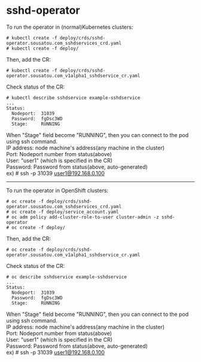 # sshd-operator
To run the operator in (normal)Kubernetes clusters:

```
# kubectl create -f deploy/crds/sshd-operator.sousatou.com_sshdservices_crd.yaml
# kubectl create -f deploy/
```

Then, add the CR:

```
# kubectl create -f deploy/crds/sshd-operator.sousatou.com_v1alpha1_sshdservice_cr.yaml
```

Check status of the CR:

```
# kubectl describe sshdservice example-sshdservice
...
Status:
  Nodeport:  31039
  Password:  fgDsc3WD
  Stage:     RUNNING
```

When "Stage" field become "RUNNING", then you can connect to the pod using ssh command.  
  IP address: node machine's address(any machine in the cluster)  
  Port: Nodeport number from status(above)  
  User: "user1" (which is specified in the CR)  
  Password: Password from status(above, auto-generated)  
  ex) # ssh -p 31039 user1@192.168.0.100  
  
---

To run the operator in OpenShift clusters:

```
# oc create -f deploy/crds/sshd-operator.sousatou.com_sshdservices_crd.yaml
# oc create -f deploy/service_account.yaml
# oc adm policy add-cluster-role-to-user cluster-admin -z sshd-operator
# oc create -f deploy/
```

Then, add the CR:

```
# oc create -f deploy/crds/sshd-operator.sousatou.com_v1alpha1_sshdservice_cr.yaml
```

Check status of the CR:

```
# oc describe sshdservice example-sshdservice
...
Status:
  Nodeport:  31039
  Password:  fgDsc3WD
  Stage:     RUNNING
```

When "Stage" field become "RUNNING", then you can connect to the pod using ssh command.  
  IP address: node machine's address(any machine in the cluster)  
  Port: Nodeport number from status(above)  
  User: "user1" (which is specified in the CR)  
  Password: Password from status(above, auto-generated)  
  ex) # ssh -p 31039 user1@192.168.0.100  
